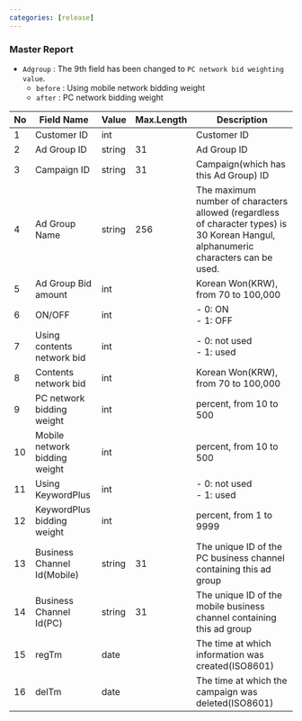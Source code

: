 ```yaml
---
categories: [release]
---
```


### Master Report
   * `Adgroup` : The 9th field has been changed to `PC network bid weighting value`.
     * `before` : Using mobile network bidding weight
     * `after` : PC network bidding weight

No|Field Name|Value|Max.Length|Description
---|----------|-----|----------|-----------
1|Customer ID|int||Customer ID
2|Ad Group ID|string|31|Ad Group ID
3|Campaign ID|string|31|Campaign(which has this Ad Group) ID 
4|Ad Group Name|string|256|The maximum number of characters allowed (regardless of character types) is 30 Korean Hangul, alphanumeric characters can be used.
5|Ad Group Bid amount|int|| Korean Won(KRW), from 70 to 100,000
6|ON/OFF|int|| - 0: ON<br/> - 1: OFF
7|Using contents network bid|int|| - 0: not used <br/> - 1: used
8|Contents network bid|int||Korean Won(KRW), from 70 to 100,000
9|PC network bidding weight|int||percent, from 10 to 500
10|Mobile network bidding weight|int||percent, from 10 to 500
11|Using KeywordPlus|int|| - 0: not used <br/> - 1: used
12|KeywordPlus bidding weight|int||percent, from 1 to 9999
13|Business Channel Id(Mobile)|string|31|The unique ID of the PC business channel containing this ad group 
14|Business Channel Id(PC)|string|31|The unique ID of the mobile business channel containing this ad group
15|regTm|date||The time at which information was created(ISO8601)
16|delTm|date||The time at which the campaign was deleted(ISO8601)

